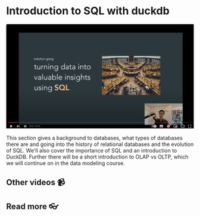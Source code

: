 # Introduction to SQL with duckdb

<a href="https://youtu.be/z3ihUI6N-tg" target="_blank">
  <img src="https://github.com/kokchun/assets/blob/main/sql/00_sql_intro_video.png?raw=true" alt="introduction to SQL with duckdb" width="600">
</a>

This section gives a background to databases, what types of databases there are and going into the history of relational databases and the evolution of SQL. We'll also cover the importance of SQL and an introduction to DuckDB. Further there will be a short introduction to OLAP vs OLTP, which we will continue on in the data modeling course.

## Other videos 📹

## Read more 👓
